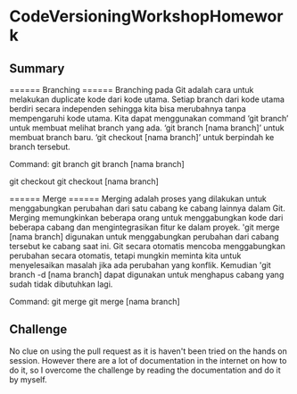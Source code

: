# CodeVersioningWorkshopHomework

## Summary
====== Branching ======
Branching pada Git adalah cara untuk melakukan duplicate kode dari kode utama.
Setiap branch dari kode utama berdiri secara independen sehingga kita bisa merubahnya tanpa mempengaruhi kode utama.
Kita dapat menggunakan command ‘git branch’ untuk membuat melihat branch yang ada.
‘git branch [nama branch]’ untuk membuat branch baru.
‘git checkout [nama branch]’ untuk berpindah ke branch tersebut.

Command:
git branch
git branch [nama branch]

git checkout
git checkout [nama branch]

====== Merge ======
Merging adalah proses yang dilakukan untuk menggabungkan perubahan dari satu cabang ke cabang lainnya dalam Git.
Merging memungkinkan beberapa orang untuk menggabungkan kode dari beberapa cabang dan mengintegrasikan fitur ke dalam proyek.
'git merge [nama branch] digunakan untuk menggabungkan perubahan dari cabang tersebut ke cabang saat ini.
Git secara otomatis mencoba menggabungkan perubahan secara otomatis, tetapi mungkin meminta kita untuk menyelesaikan masalah jika ada perubahan yang konflik.
Kemudian 'git branch -d [nama branch] dapat digunakan untuk menghapus cabang yang sudah tidak dibutuhkan lagi.

Command:
git merge
git merge [nama branch]


## Challenge
No clue on using the pull request as it is haven't been tried on the hands on session. However there are a lot of documentation in the internet on how to do it, so I overcome the challenge by reading the documentation and do it by myself.
